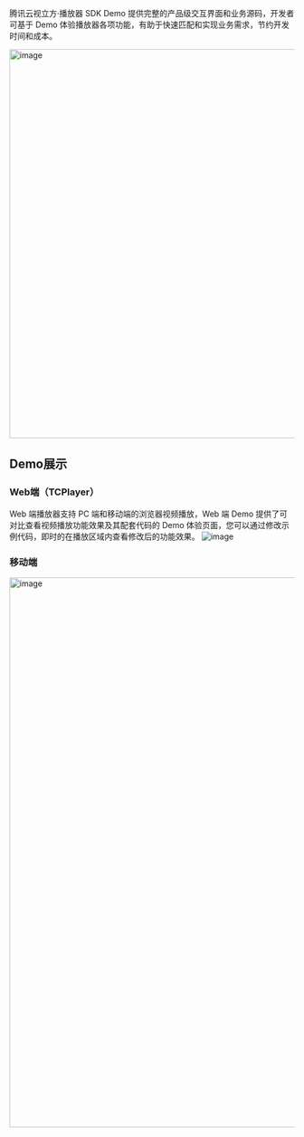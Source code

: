 腾讯云视立方·播放器 SDK Demo 提供完整的产品级交互界面和业务源码，开发者可基于 Demo 体验播放器各项功能，有助于快速匹配和实现业务需求，节约开发时间和成本。

<img width="687" alt="image" src="https://user-images.githubusercontent.com/88317062/178266448-26af5a9b-3942-4efd-91f1-d0442bdb0bc6.png">




## Demo展示
### Web端（TCPlayer）
Web 端播放器支持 PC 端和移动端的浏览器视频播放，Web 端 Demo 提供了可对比查看视频播放功能效果及其配套代码的 Demo 体验页面，您可以通过修改示例代码，即时的在播放区域内查看修改后的功能效果。
![image](https://user-images.githubusercontent.com/88317062/178271717-4fd5fbc9-2b4c-4f22-bb7a-1f2b2f9ce770.png)


### 移动端
<img width="971" alt="image" src="https://user-images.githubusercontent.com/88317062/178271545-f5b8d9b5-77d0-448a-9603-f931ba26adb4.png">
